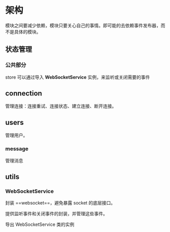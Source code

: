 # 架构

模块之间要减少依赖，模块只要关心自己的事情。即可能的去依赖事件发布器，而不是具体的模块。

## 状态管理

### 公共部分

store 可以通过导入 **WebSocketService** 实例，来监听或关闭需要的事件

## **connection**

管理连接：连接重试、连接状态、建立连接、断开连接。

## **users**

管理用户。

### **message**

管理消息

## utils

### **WebSocketService**

封装 ==websocket==，避免暴露 socket 的底层接口。

提供监听事件和关闭事件的封装，并管理这些事件。

导出 WebSocketService 类的实例
